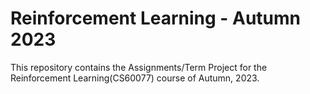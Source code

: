 # Reinforcement Learning - Autumn 2023
This repository contains the Assignments/Term Project for the Reinforcement Learning(CS60077) course of Autumn, 2023.
